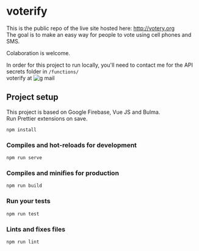 # voterify
  
This is the public repo of the live site hosted here: http://votery.org  
The goal is to make an easy way for people to vote using cell phones and SMS.
  
Colaboration is welcome.  

In order for this project to run locally, you'll need to contact me  for the API secrets folder in `/functions/`  
voterify at ![g mail](https://ssl.gstatic.com/ui/v1/icons/mail/rfr/logo_gmail_lockup_dark_1x.png)

## Project setup
This project is based on Google Firebase, Vue JS and Bulma.   
Run Prettier extensions on save.

```
npm install
```

### Compiles and hot-reloads for development
```
npm run serve
```

### Compiles and minifies for production
```
npm run build
```

### Run your tests
```
npm run test
```

### Lints and fixes files
```
npm run lint
```
